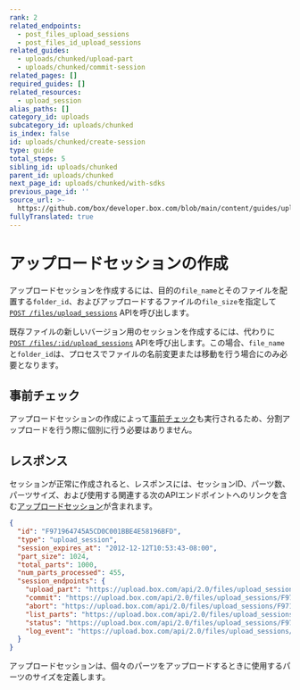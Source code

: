 ```yaml
---
rank: 2
related_endpoints:
  - post_files_upload_sessions
  - post_files_id_upload_sessions
related_guides:
  - uploads/chunked/upload-part
  - uploads/chunked/commit-session
related_pages: []
required_guides: []
related_resources:
  - upload_session
alias_paths: []
category_id: uploads
subcategory_id: uploads/chunked
is_index: false
id: uploads/chunked/create-session
type: guide
total_steps: 5
sibling_id: uploads/chunked
parent_id: uploads/chunked
next_page_id: uploads/chunked/with-sdks
previous_page_id: ''
source_url: >-
  https://github.com/box/developer.box.com/blob/main/content/guides/uploads/chunked/create-session.md
fullyTranslated: true
---
```

# アップロードセッションの作成

アップロードセッションを作成するには、目的の`file_name`とそのファイルを配置する`folder_id`、およびアップロードするファイルの`file_size`を指定して[`POST /files/upload_sessions`][createsession] APIを呼び出します。

<Samples sample="post_files_upload_sessions">

</Samples>

既存ファイルの新しいバージョン用のセッションを作成するには、代わりに[`POST /files/:id/upload_sessions`][createsessionversion] APIを呼び出します。この場合、`file_name`と`folder_id`は、プロセスでファイルの名前変更または移動を行う場合にのみ必要となります。

<Samples sample="post_files_id_upload_sessions">

</Samples>

## 事前チェック

アップロードセッションの作成によって[事前チェック][check]も実行されるため、分割アップロードを行う際に個別に行う必要はありません。

## レスポンス

セッションが正常に作成されると、レスポンスには、セッションID、パーツ数、パーツサイズ、および使用する関連する次のAPIエンドポイントへのリンクを含む[アップロードセッション][uploadsession]が含まれます。

```json
{
  "id": "F971964745A5CD0C001BBE4E58196BFD",
  "type": "upload_session",
  "session_expires_at": "2012-12-12T10:53:43-08:00",
  "part_size": 1024,
  "total_parts": 1000,
  "num_parts_processed": 455,
  "session_endpoints": {
    "upload_part": "https://upload.box.com/api/2.0/files/upload_sessions/F971964745A5CD0C001BBE4E58196BFD",
    "commit": "https://upload.box.com/api/2.0/files/upload_sessions/F971964745A5CD0C001BBE4E58196BFD/commit",
    "abort": "https://upload.box.com/api/2.0/files/upload_sessions/F971964745A5CD0C001BBE4E58196BFD",
    "list_parts": "https://upload.box.com/api/2.0/files/upload_sessions/F971964745A5CD0C001BBE4E58196BFD/parts",
    "status": "https://upload.box.com/api/2.0/files/upload_sessions/F971964745A5CD0C001BBE4E58196BFD",
    "log_event": "https://upload.box.com/api/2.0/files/upload_sessions/F971964745A5CD0C001BBE4E58196BFD/log"
  }
}

```

アップロードセッションは、個々のパーツをアップロードするときに使用するパーツのサイズを定義します。

[createsession]: e://post_files_upload_sessions

[createsessionversion]: e://post_files_id_upload_sessions

[check]: g://uploads/check

[uploadsession]: r://upload_session